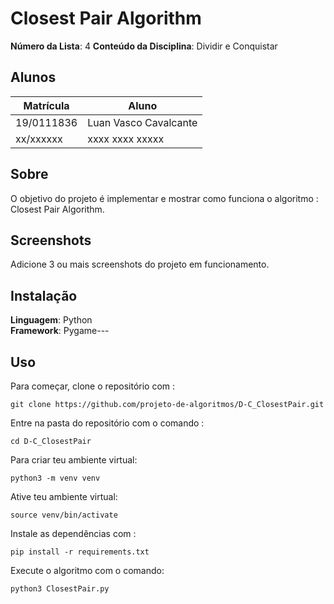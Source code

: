 # Closest Pair Algorithm

**Número da Lista**: 4
**Conteúdo da Disciplina**: Dividir e Conquistar<br>

## Alunos
|Matrícula | Aluno |
| -- | -- |
| 19/0111836  |  Luan Vasco Cavalcante |
| xx/xxxxxx  |  xxxx xxxx xxxxx |

## Sobre
O objetivo do projeto é implementar e mostrar como funciona o algoritmo : Closest Pair Algorithm.


## Screenshots
Adicione 3 ou mais screenshots do projeto em funcionamento.

## Instalação 
**Linguagem**: Python<br>
**Framework**: Pygame---<br>


## Uso

Para começar, clone o repositório com :

    git clone https://github.com/projeto-de-algoritmos/D-C_ClosestPair.git

Entre na pasta do repositório com o comando :
  
    cd D-C_ClosestPair

Para criar teu ambiente virtual:
    
    python3 -m venv venv

Ative teu ambiente virtual:
  
    source venv/bin/activate
    
Instale as dependências com :

    pip install -r requirements.txt
  
Execute o algoritmo com o comando:

    python3 ClosestPair.py
